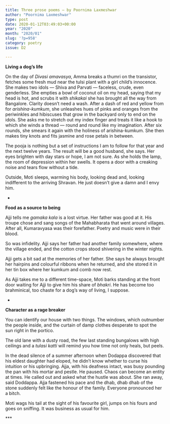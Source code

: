 ```yaml
---
title: Three prose poems – by Poornima Laxmeshwar
author: "Poornima Laxmeshwar"
type: post
date: 2020-01-12T03:49:03+00:00
year: "2020"
month: "2020/01"
slug: '?p=958'
category: poetry
issue: D2

---
```

**Living a dog’s life**

On the day of _Divasi amavasya_, Amma breaks a thumri on the transistor, fetches some fresh mud near the tulsi plant with a girl child&#8217;s innocence. She makes two idols — Shiva and Parvati — faceless, crude, even genderless. She empties a bowl of coconut oil on my head, saying that my head is hot, and scrubs it with _shikakai_ she has brought all the way from Bangalore. Clarity doesn&#8217;t need a wash. After a dash of red and yellow from for _arishina-kumkum_, she unleashes hues of pinks and oranges from the periwinkles and hibiscuses that grow in the backyard only to end on the idols. She asks me to stretch out my index finger and treats it like a hook to which she winds a thread — round and round like my imagination. After six rounds, she smears it again with the holiness of arishina-kumkum. She then makes tiny knots and fits jasmine and rose petals in between.

The pooja is nothing but a set of instructions I am to follow for that year and the next twelve years. The result will be a good husband, she says. Her eyes brighten with day stars or hope, I am not sure. As she holds the lamp, the room of depression within her swells. It opens a door with a creaking noise and tears flow without a tide.

Outside, Moti sleeps, warming his body, looking dead and, looking indifferent to the arriving Shravan. He just doesn&#8217;t give a damn and I envy him.

*

**Food as a source to being**

Ajji tells me _gamaka kala_ is a lost virtue. Her father was good at it. His troupe chose and sang songs of the Mahabharata that went around villages. After all, Kumaravyasa was their forefather. Poetry and music were in their blood.

So was infidelity. Ajji says her father had another family somewhere, where the village ended, and the cotton crops stood shivering in the winter nights.

Ajji gets a bit sad at the memories of her father. She says he always brought her hairpins and colourful ribbons when he returned, and she stored it in her tin box where her kumkum and comb now rest.

As Ajji takes me to a different time-space, Moti barks standing at the front door waiting for Ajji to give him his share of _bhakri_. He has become too brahminical, too chaste for a dog&#8217;s way of living, I suppose.

*

**Character as a rage breaker**

You can identify our house with two things. The windows, which outnumber the people inside, and the curtain of damp clothes desperate to spot the sun right in the portico.

The old lane with a dusty road, the few last standing bungalows with high ceilings and a _tulasi katti_ will remind you how time not only heals, but peels.

In the dead silence of a summer afternoon when Dodappa discovered that his eldest daughter had eloped, he didn&#8217;t know whether to curse his intuition or his upbringing. Ajja, with his deafness intact, was busy pounding the pan with his mortar and pestle. He paused. Chaos can become an entity at times. He called out and asked what the hustle was about. She ran away, said Doddappa. Ajja fastened his pace and the dhab, dhab dhab of the stone suddenly felt like the honour of the family. Everyone pronounced her a bitch.

Moti wags his tail at the sight of his favourite girl, jumps on his fours and goes on sniffing. It was business as usual for him.

\***

